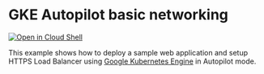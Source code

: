 # GKE Autopilot basic networking

[![Open in Cloud Shell](https://gstatic.com/cloudssh/images/open-btn.svg)](https://ssh.cloud.google.com/cloudshell/editor?cloudshell_git_repo=https://github.com/GoogleCloudPlatform/kubernetes-engine-samples&cloudshell_workspace=autopilot/basic-networking-bank-of-anthos)

This example shows how to deploy a sample web application and setup HTTPS Load Balancer
using [Google Kubernetes Engine](https://cloud.google.com/kubernetes-engine)
in Autopilot mode.
